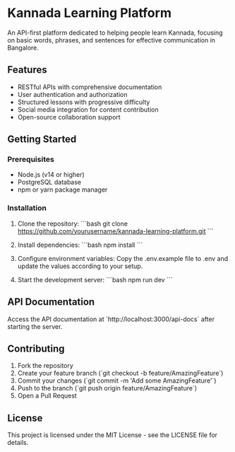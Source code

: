 # Kannada Learning Platform

An API-first platform dedicated to helping people learn Kannada, focusing on basic words, phrases, and sentences for effective communication in Bangalore.

## Features

- RESTful APIs with comprehensive documentation
- User authentication and authorization
- Structured lessons with progressive difficulty
- Social media integration for content contribution
- Open-source collaboration support

## Getting Started

### Prerequisites

- Node.js (v14 or higher)
- PostgreSQL database
- npm or yarn package manager

### Installation

1. Clone the repository:
\`\`\`bash
git clone https://github.com/yourusername/kannada-learning-platform.git
\`\`\`

2. Install dependencies:
\`\`\`bash
npm install
\`\`\`

3. Configure environment variables:
Copy the .env.example file to .env and update the values according to your setup.

4. Start the development server:
\`\`\`bash
npm run dev
\`\`\`

## API Documentation

Access the API documentation at \`http://localhost:3000/api-docs\` after starting the server.

## Contributing

1. Fork the repository
2. Create your feature branch (\`git checkout -b feature/AmazingFeature\`)
3. Commit your changes (\`git commit -m 'Add some AmazingFeature'\`)
4. Push to the branch (\`git push origin feature/AmazingFeature\`)
5. Open a Pull Request

## License

This project is licensed under the MIT License - see the LICENSE file for details.